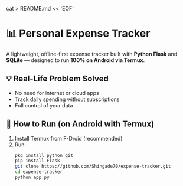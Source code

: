 cat > README.md << 'EOF'
# 📊 Personal Expense Tracker

A lightweight, offline-first expense tracker built with **Python Flask** and **SQLite** — designed to run **100% on Android via Termux**.

## 💡 Real-Life Problem Solved
- No need for internet or cloud apps
- Track daily spending without subscriptions
- Full control of your data

## 📱 How to Run (on Android with Termux)
1. Install Termux from F-Droid (recommended)
2. Run:
   ```bash
   pkg install python git
   pip install Flask
   git clone https://github.com/Shingade70/expense-tracker.git
   cd expense-tracker
   python app.py
